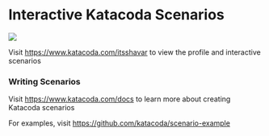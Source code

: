 # Interactive Katacoda Scenarios

[![](http://shields.katacoda.com/katacoda/itsshavar/count.svg)](https://www.katacoda.com/itsshavar "Get your profile on Katacoda.com")

Visit https://www.katacoda.com/itsshavar to view the profile and interactive scenarios

### Writing Scenarios
Visit https://www.katacoda.com/docs to learn more about creating Katacoda scenarios

For examples, visit https://github.com/katacoda/scenario-example
